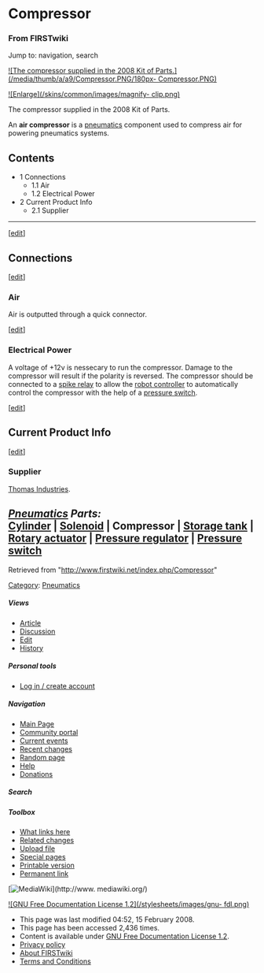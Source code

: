 # Compressor

### From FIRSTwiki

Jump to: navigation, search

[![The compressor supplied in the 2008 Kit of
Parts.](/media/thumb/a/a9/Compressor.PNG/180px-
Compressor.PNG)](/index.php/Image:Compressor.PNG "The compressor supplied in
the 2008 Kit of Parts." )

[![Enlarge](/skins/common/images/magnify-
clip.png)](/index.php/Image:Compressor.PNG "Enlarge" )

The compressor supplied in the 2008 Kit of Parts.

An **air compressor** is a [pneumatics](/index.php/Pneumatics "Pneumatics" )
component used to compress air for powering pneumatics systems.

## Contents

  * 1 Connections
    * 1.1 Air
    * 1.2 Electrical Power
  * 2 Current Product Info
    * 2.1 Supplier  
---  
  
[[edit](/index.php?title=Compressor&action=edit&section=1 "Edit section:
Connections" )]

## Connections

[[edit](/index.php?title=Compressor&action=edit&section=2 "Edit section: Air"
)]

### Air

Air is outputted through a quick connector.

[[edit](/index.php?title=Compressor&action=edit&section=3 "Edit section:
Electrical Power" )]

### Electrical Power

A voltage of +12v is nessecary to run the compressor. Damage to the compressor
will result if the polarity is reversed. The compressor should be connected to
a [spike relay](/index.php/Spike_relay "Spike relay" ) to allow the [robot
controller](/index.php/Robot_controller "Robot controller" ) to automatically
control the compressor with the help of a [pressure
switch](/index.php/Pressure_switch "Pressure switch" ).

[[edit](/index.php?title=Compressor&action=edit&section=4 "Edit section:
Current Product Info" )]

## Current Product Info

[[edit](/index.php?title=Compressor&action=edit&section=5 "Edit section:
Supplier" )]

### Supplier

[Thomas Industries](http://www.thomasind.com "http://www.thomasind.com" ).

  

_**[Pneumatics](/index.php/Pneumatics "Pneumatics" ) Parts:**_  
[Cylinder](/index.php/Cylinder "Cylinder" ) | [Solenoid](/index.php/Solenoid
"Solenoid" ) | **Compressor** | [Storage tank](/index.php/Storage_tank
"Storage tank" ) | [Rotary actuator](/index.php/Rotary_actuator "Rotary
actuator" ) | [Pressure regulator](/index.php/Pressure_regulator "Pressure
regulator" ) | [Pressure switch](/index.php/Pressure_switch "Pressure switch"
)  
---  
  
Retrieved from "<http://www.firstwiki.net/index.php/Compressor>"

[Category](/index.php?title=Special:Categories&article=Compressor
"Special:Categories" ): [Pneumatics](/index.php/Category:Pneumatics
"Category:Pneumatics" )

##### Views

  * [Article](/index.php/Compressor)
  * [Discussion](/index.php?title=Talk:Compressor&action=edit)
  * [Edit](/index.php?title=Compressor&action=edit)
  * [History](/index.php?title=Compressor&action=history)

##### Personal tools

  * [Log in / create account](/index.php?title=Special:Userlogin&returnto=Compressor)

[](/index.php/Main_Page "Main Page" )

##### Navigation

  * [Main Page](/index.php/Main_Page)
  * [Community portal](/index.php/FIRSTwiki:Community_portal)
  * [Current events](/index.php/Current_events)
  * [Recent changes](/index.php/Special:Recentchanges)
  * [Random page](/index.php/Special:Random)
  * [Help](/index.php/Help:Contents)
  * [Donations](/index.php/FIRSTwiki:Site_support)

##### Search



##### Toolbox

  * [What links here](/index.php/Special:Whatlinkshere/Compressor)
  * [Related changes](/index.php/Special:Recentchangeslinked/Compressor)
  * [Upload file](/index.php/Special:Upload)
  * [Special pages](/index.php/Special:Specialpages)
  * [Printable version](/index.php?title=Compressor&printable=yes)
  * [Permanent link](/index.php?title=Compressor&oldid=65999)

[![MediaWiki](/skins/common/images/poweredby_mediawiki_88x31.png)](http://www.
mediawiki.org/)

[![GNU Free Documentation License 1.2](/stylesheets/images/gnu-
fdl.png)](http://www.gnu.org/copyleft/fdl.html)

  * This page was last modified 04:52, 15 February 2008.
  * This page has been accessed 2,436 times.
  * Content is available under [GNU Free Documentation License 1.2](http://www.gnu.org/copyleft/fdl.html "http://www.gnu.org/copyleft/fdl.html" ).
  * [Privacy policy](/index.php/FIRSTwiki:Privacy_policy "FIRSTwiki:Privacy policy" )
  * [About FIRSTwiki](/index.php/FIRSTwiki:About "FIRSTwiki:About" )
  * [Terms and Conditions](/index.php/FIRSTwiki:Terms_and_conditions "FIRSTwiki:Terms and conditions" )


